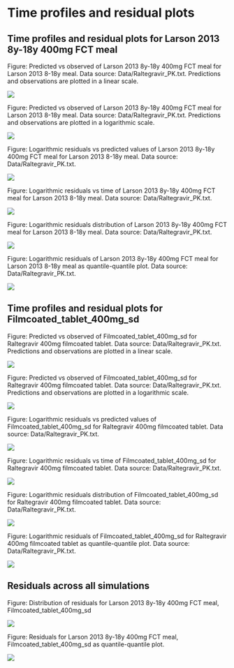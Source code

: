 

# Time profiles and residual plots


## Time profiles and residual plots for Larson 2013 8y-18y 400mg FCT meal


Figure: Predicted vs observed of Larson 2013 8y-18y 400mg FCT meal for Larson 2013 8-18y meal. Data source: Data/Raltegravir_PK.txt. Predictions and observations are plotted in a linear scale.


![](TimeProfiles/Larson%202013%208y-18y%20400mg%20FCT%20meal-obsVsPred-Concentration%20(molar)-totalRange.png)


Figure: Predicted vs observed of Larson 2013 8y-18y 400mg FCT meal for Larson 2013 8-18y meal. Data source: Data/Raltegravir_PK.txt. Predictions and observations are plotted in a logarithmic scale.


![](TimeProfiles/Larson%202013%208y-18y%20400mg%20FCT%20meal-obsVsPredLog-Concentration%20(molar)-totalRange.png)


Figure: Logarithmic residuals vs predicted values of Larson 2013 8y-18y 400mg FCT meal for Larson 2013 8-18y meal. Data source: Data/Raltegravir_PK.txt.


![](TimeProfiles/Larson%202013%208y-18y%20400mg%20FCT%20meal-resVsPred-Concentration%20(molar)-totalRange.png)


Figure: Logarithmic residuals vs time of Larson 2013 8y-18y 400mg FCT meal for Larson 2013 8-18y meal. Data source: Data/Raltegravir_PK.txt.


![](TimeProfiles/Larson%202013%208y-18y%20400mg%20FCT%20meal-resVsTime-totalRange.png)


Figure: Logarithmic residuals distribution of Larson 2013 8y-18y 400mg FCT meal for Larson 2013 8-18y meal. Data source: Data/Raltegravir_PK.txt.


![](TimeProfiles/Larson%202013%208y-18y%20400mg%20FCT%20meal-resHisto-totalRange.png)


Figure: Logarithmic residuals of Larson 2013 8y-18y 400mg FCT meal for Larson 2013 8-18y meal as quantile-quantile plot. Data source: Data/Raltegravir_PK.txt.


![](TimeProfiles/Larson%202013%208y-18y%20400mg%20FCT%20meal-resQQPlot-totalRange.png)


## Time profiles and residual plots for Filmcoated_tablet_400mg_sd


Figure: Predicted vs observed of Filmcoated_tablet_400mg_sd for Raltegravir 400mg filmcoated tablet. Data source: Data/Raltegravir_PK.txt. Predictions and observations are plotted in a linear scale.


![](TimeProfiles/Filmcoated_tablet_400mg_sd-obsVsPred-Concentration%20(molar)-totalRange.png)


Figure: Predicted vs observed of Filmcoated_tablet_400mg_sd for Raltegravir 400mg filmcoated tablet. Data source: Data/Raltegravir_PK.txt. Predictions and observations are plotted in a logarithmic scale.


![](TimeProfiles/Filmcoated_tablet_400mg_sd-obsVsPredLog-Concentration%20(molar)-totalRange.png)


Figure: Logarithmic residuals vs predicted values of Filmcoated_tablet_400mg_sd for Raltegravir 400mg filmcoated tablet. Data source: Data/Raltegravir_PK.txt.


![](TimeProfiles/Filmcoated_tablet_400mg_sd-resVsPred-Concentration%20(molar)-totalRange.png)


Figure: Logarithmic residuals vs time of Filmcoated_tablet_400mg_sd for Raltegravir 400mg filmcoated tablet. Data source: Data/Raltegravir_PK.txt.


![](TimeProfiles/Filmcoated_tablet_400mg_sd-resVsTime-totalRange.png)


Figure: Logarithmic residuals distribution of Filmcoated_tablet_400mg_sd for Raltegravir 400mg filmcoated tablet. Data source: Data/Raltegravir_PK.txt.


![](TimeProfiles/Filmcoated_tablet_400mg_sd-resHisto-totalRange.png)


Figure: Logarithmic residuals of Filmcoated_tablet_400mg_sd for Raltegravir 400mg filmcoated tablet as quantile-quantile plot. Data source: Data/Raltegravir_PK.txt.


![](TimeProfiles/Filmcoated_tablet_400mg_sd-resQQPlot-totalRange.png)


## Residuals across all simulations


Figure: Distribution of residuals for Larson 2013 8y-18y 400mg FCT meal, Filmcoated_tablet_400mg_sd


![](TimeProfiles/residuals-histogram.png)


Figure: Residuals for Larson 2013 8y-18y 400mg FCT meal, Filmcoated_tablet_400mg_sd as quantile-quantile plot.


![](TimeProfiles/residuals-qqplot.png)

